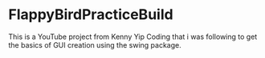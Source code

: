 # FlappyBirdPracticeBuild
This is a YouTube project from Kenny Yip Coding that i was following to get the basics of GUI creation using the swing package.
